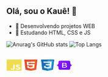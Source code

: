 ## Olá, sou o Kauê! 👋

- 🔭 Desenvolvendo projetos WEB
- 🌱 Estudando HTML, CSS e JS

![Anurag's GitHub stats](https://github-readme-stats.vercel.app/api?username=kaue-araujo-hub&show_icons=true&theme=white)
![Top Langs](https://github-readme-stats.vercel.app/api/top-langs/?username=kaue-araujo-hub&layout=compact)

<div style="display: inline_block"><br>
  <img align="center" alt="Kaue-Js" height="30" width="40" src="https://raw.githubusercontent.com/devicons/devicon/master/icons/javascript/javascript-plain.svg">
  <img align="center" alt="Kaue-HTML" height="30" width="40" src="https://raw.githubusercontent.com/devicons/devicon/master/icons/html5/html5-original.svg">
  <img align="center" alt="Kaue-CSS" height="30" width="40" src="https://raw.githubusercontent.com/devicons/devicon/master/icons/css3/css3-original.svg">
  <img align="center" alt="Kaue-Bootstrap" height="30" width="40" src="https://raw.githubusercontent.com/devicons/devicon/master/icons/bootstrap/bootstrap-original.svg">
</div>




          
          
